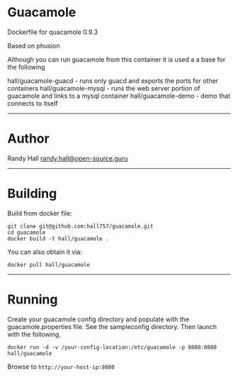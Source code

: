 Guacamole
====

Dockerfile for quacamole 0.9.3

Based on phusion

Although you can run guacamole from this container it is used a a base for the following 

hall/guacamole-guacd - runs only guacd and exports the ports for other containers
hall/guacamole-mysql - runs the web server portion of guacamole and links to a mysql container
hall/guacamole-demo - demo that connects to itself

---
Author
===

Randy Hall <randy.hall@open-source.guru>

---
Building
===

Build from docker file:

```
git clone git@github.com:hall757/guacamole.git
cd guacamole
docker build -t hall/guacamole . 
```

You can also obtain it via:  

```
docker pull hall/guacamole
```

---
Running
===

Create your guacamole config directory and populate with the guacamole.properties file.
See the sampleconfig directory.  Then launch with the following.

```
docker run -d -v /your-config-location:/etc/guacamole -p 8080:8080 hall/guacamole
```

Browse to ```http://your-host-ip:8080```

